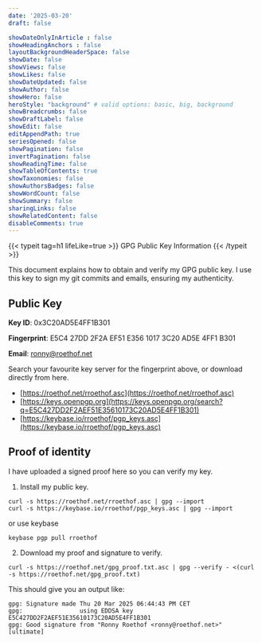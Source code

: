 ```yaml
---
date: '2025-03-20'
draft: false

showDateOnlyInArticle : false
showHeadingAnchors : false
layoutBackgroundHeaderSpace: false
showDate: false
showViews: false
showLikes: false
showDateUpdated: false
showAuthor: false
showHero: false
heroStyle: "background" # valid options: basic, big, background
showBreadcrumbs: false
showDraftLabel: false
showEdit: false
editAppendPath: true
seriesOpened: false
showPagination: false
invertPagination: false
showReadingTime: false
showTableOfContents: true
showTaxonomies: false
showAuthorsBadges: false
showWordCount: false
showSummary: false
sharingLinks: false
showRelatedContent: false
disableComments: true
---
```


{{< typeit
  tag=h1
  lifeLike=true >}}
GPG Public Key Information
{{< /typeit >}}

This document explains how to obtain and verify my GPG public key. I use this key to sign my git commits and emails, ensuring my authenticity.

## Public Key

**Key ID**: 0x3C20AD5E4FF1B301

**Fingerprint**: E5C4 27DD 2F2A EF51 E356 1017 3C20 AD5E 4FF1 B301

**Email**: ronny@roethof.net 

Search your favourite key server for the fingerprint above, or download directly from here.

* [https://roethof.net/rroethof.asc](https://roethof.net/rroethof.asc)
* [https://keys.openpgp.org](https://keys.openpgp.org/search?q=E5C427DD2F2AEF51E35610173C20AD5E4FF1B301)
* [https://keybase.io/rroethof/pgp_keys.asc](https://keybase.io/rroethof/pgp_keys.asc)


## Proof of identity

I have uploaded a signed proof here so you can verify my key.

1) Install my public key.
```
curl -s https://roethof.net/rroethof.asc | gpg --import
curl -s https://keybase.io/rroethof/pgp_keys.asc | gpg --import
```
or use keybase 
```
keybase pgp pull rroethof
```

2) Download my proof and signature to verify. 
```
curl -s https://roethof.net/gpg_proof.txt.asc | gpg --verify - <(curl -s https://roethof.net/gpg_proof.txt)

```

This should give you an output like:

```
gpg: Signature made Thu 20 Mar 2025 06:44:43 PM CET
gpg:                using EDDSA key E5C427DD2F2AEF51E35610173C20AD5E4FF1B301
gpg: Good signature from "Ronny Roethof <ronny@roethof.net>" [ultimate]
```


